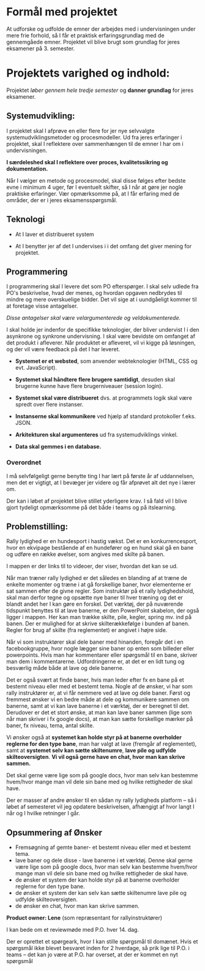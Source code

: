 # Formål med projektet

At udforske og udfolde de emner der arbejdes med i undervisningen under mere frie forhold, så I får et praktisk erfaringsgrundlag med de gennemgåede emner. 
Projektet vil blive brugt som grundlag for jeres eksamener på 3. semester.

# Projektets varighed og indhold:

Projektet *løber gennem hele tredje semester* og **danner grundlag** for jeres eksamener.

## Systemudvikling:

I projektet skal I afprøve en eller flere for jer nye selvvalgte systemudviklingsmetoder og procesmodeller. 
Ud fra jeres erfaringer i projektet, skal I reflektere over sammenhængen til de emner I har om i undervisningen. 

**I særdeleshed skal I reflektere over proces, kvalitetssikring og dokumentation.** 

Når I vælger en metode og procesmodel, skal disse følges efter bedste evne i minimum 4 uger, før I eventuelt skifter, så I når at gøre jer nogle praktiske erfaringer.
Vær opmærksomme på, at I får erfaring med de områder, der er i jeres eksamensspørgsmål.

## Teknologi

- At I laver et distribueret system

- At I benytter jer af det I undervises i i det omfang det giver mening for projektet.

## Programmering

I programmering skal I levere det som PO efterspørger. I skal selv udlede fra PO's beskrivelse, hvad der menes, og hvordan opgaven nedbrydes til mindre og mere overskuelige bidder. 
Det vil sige at i uundgåeligt kommer til at foretage visse antagelser. 

*Disse antagelser skal være velargumenterede og veldokumenterede.*

I skal holde jer indenfor de specifikke teknologier, der bliver undervist I i den asynkrone og synkrone undervisning. 
I skal være bevidste om omfanget af det produkt i afleverer. 
Når produktet er afleveret, vil vi kigge på løsningen, og der vil være feedback på det I har leveret.

- **Systemet er et websted**, som anvender webteknologier (HTML, CSS og evt. JavaScript).

- **Systemet skal håndtere flere brugere samtidigt**, desuden skal brugerne kunne have flere brugerniveauer (session login).

- **Systemet skal være distribueret** dvs. at programmets logik skal være spredt over flere instanser.

- **Instanserne skal kommunikere** ved hjælp af standard protokoller f.eks. JSON.

- **Arkitekturen skal argumenteres** ud fra systemudviklings vinkel.

- **Data skal gemmes i en database.**

### Overordnet

I må selvfølgeligt gerne benytte ting I har lært på første år af uddannelsen, men det er vigtigt, at I bevæger jer videre og får afprøvet alt det nye i lærer om.

Der kan i løbet af projektet blive stillet yderligere krav. 
I så fald vil I blive gjort tydeligt opmærksomme på det både i teams og på itslearning.

## Problemstilling:
Rally lydighed er en hundesport i hastig vækst. Det er en konkurrencesport, hvor en ekvipage bestående af en hundefører 
og en hund skal gå en bane og udføre en række øvelser, som angives med skilte på banen.

I mappen er der links til to videoer, der viser, hvordan det kan se ud.

Når man træner rally lydighed er det således en blanding af at træne de enkelte momenter og træne i at gå forskellige baner, 
hvor elementerne er sat sammen efter de givne regler.
Som instruktør på et rally lydighedshold, skal man derfor tegne og opsætte nye baner til hver træning og det er blandt andet her I kan gøre en forskel.
Det værktøj, der på nuværende tidspunkt benyttes til at lave banerne, er den PowerPoint skabelon, der også ligger i mappen. 
Her kan man trække skilte, pile, kegler, spring mv. ind på banen. Der er mulighed for at skrive skilterækkefølge i bunden af banen. 
Regler for brug af skilte (fra reglementet) er angivet i højre side.

Når vi som instruktører skal dele baner med hinanden, foregår det i en facebookgruppe, hvor nogle lægger sine baner op enten som billeder eller powerpoints. 
Hvis man har kommentarer eller spørgsmål til en bane, skriver man dem i kommentarerne.
Udfordringerne er, at det er en lidt tung og besværlig måde både at lave og dele banerne. 

Det er også svært at finde baner, hvis man leder efter fx en bane på et bestemt niveau eller med et bestemt tema.
Nogle af de ønsker, vi har som rally instruktører er, at vi får nemmere ved at lave og dele baner.
Først og fremmest ønsker vi en bedre måde at dele og kommunikere sammen om banerne, samt at vi kan lave banerne i et værktøj, der er beregnet til det.
Derudover er det et stort ønske, at man kan lave baner sammen (lige som når man skriver i fx google docs), 
at man kan sætte forskellige mærker på baner, fx niveau, tema, antal skilte.

Vi ønsker også at **systemet kan holde styr på at banerne overholder reglerne for den type bane**, man har valgt at lave (fremgår af reglementet), 
samt at **systemet selv kan sætte skiltenumre**, **lave pile og udfylde skilteoversigten**.
**Vi vil også gerne have en chat, hvor man kan skrive sammen.**

Det skal gerne være lige som på google docs, hvor man selv kan bestemme hvem/hvor mange man vil dele sin bane med og hvilke rettigheder de skal have.

Der er masser af andre ønsker til en sådan ny rally lydigheds platform – så i løbet af semesteret vil jeg opdatere beskrivelsen, 
afhængigt af hvor langt I når og I hvilke retninger I går.

## Opsummering af Ønsker
- Fremsøgning af gemte baner- et bestemt niveau eller med et bestemt tema.
- lave baner og dele disse - lave banerne i et værktøj. Denne skal gerne være lige som på google docs, hvor man selv kan bestemme hvem/hvor mange man vil dele sin bane med og hvilke rettigheder de skal have.
- de ønsker et system der kan holde styr på at banerne overholder reglerne for den type bane.
- de ønsker et system der kan selv kan sætte skiltenumre lave pile og udfylde skilteoversigten.
- de ønsker en chat, hvor man kan skrive sammen. 


**Product owner: Lene** (som repræsentant for rallyinstruktører)

I kan bede om et reviewmøde med P.O. hver 14. dag.

Der er oprettet et spørgeark, hvor I kan stille spørgsmål til domænet. 
Hvis et spørgsmål ikke blevet besvaret inden for 2 hverdage, så prik lige til P.O. i teams – 
det kan jo være at P.O. har overset, at der er kommet en nyt spørgsmål 

